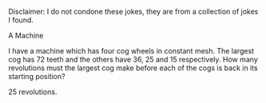 Disclaimer: I do not condone these jokes, they are from a collection of jokes I found.

A Machine

I have a machine which has four cog wheels in constant mesh. The largest cog has 72 teeth and the others have 36, 25 and 15 respectively. How many revolutions must the largest cog make before each of the cogs is back in its starting position? 

25 revolutions.

